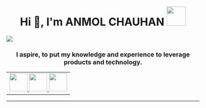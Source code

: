 <h1 align="center">Hi 👋, I'm ANMOL CHAUHAN <img src="https://media.giphy.com/media/12oufCB0MyZ1Go/giphy.gif" width="50"></h1>

![](https://raw.githubusercontent.com/halfrost/halfrost/master/icons/header_.png)

<h3 align="center">I aspire, to put my knowledge and experience to leverage products and technology.

</h3>

<table align="center">
  <td>
   <a href="https://www.linkedin.com/in/anmol-chauhan-38338415b/" class="pics"><img src="https://user-images.githubusercontent.com/56452820/132254880-375d3383-f227-4920-a94b-e567592268f8.png" height="47vh">  </a>
     <a href="https://twitter.com/mr_chauhan_24" class="pics"><img src="https://www.seekpng.com/png/detail/351-3516255_png-file-svg-twitter-icon-white-square.png" height="47vh">  </a>
  <a href="https://mail.google.com/mail/?view=cm&fs=1&tf=1&to=anmol.chauhan@brevo.com" class="pics"><img src="https://user-images.githubusercontent.com/56452820/132254868-4afe403c-0c88-4023-86c5-23ef0ec7a3f7.png" height="47vh">
    </table>

<hr>
   
